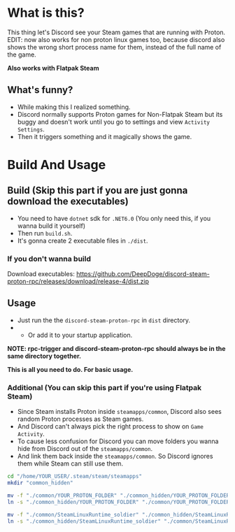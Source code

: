 # What is this?
This thing let's Discord see your Steam games that are running with Proton.
EDIT: now also works for non proton linux games too, because discord also shows the wrong short process name for them, instead of the full name of the game.

**Also works with Flatpak Steam**

## What's funny?
- While making this I realized something.
- Discord normally supports Proton games for Non-Flatpak Steam but its buggy and doesn't work until you go to settings and view `Activity Settings`.
- Then it triggers something and it magically shows the game.

# Build And Usage
## Build (Skip this part if you are just gonna download the executables)
- You need to have `dotnet` sdk for `.NET6.0` (You only need this, if you wanna build it yourself)
- Then run `build.sh`.
- It's gonna create 2 executable files in `./dist`.
### If you don't wanna build
Download executables: https://github.com/DeepDoge/discord-steam-proton-rpc/releases/download/release-4/dist.zip
## Usage
- Just run the the `discord-steam-proton-rpc` in `dist` directory.
- - Or add it to your startup application.

**NOTE: rpc-trigger and discord-steam-proton-rpc should always be in the same directory together.**

**This is all you need to do. For basic usage.**

### Additional (You can skip this part if you're using Flatpak Steam)
- Since Steam installs Proton inside `steamapps/common`, Discord also sees random Proton processes as Steam games. 
- And Discord can't always pick the right process to show on `Game Activity`.
- To cause less confusion for Discord you can move folders you wanna hide from Discord out of the `steamapps/common`. 
- And link them back inside the `steamapps/common`. So Discord ignores them while Steam can still use them. 
```bash
cd "/home/YOUR_USER/.steam/steam/steamapps"
mkdir "common_hidden"

mv -f "./common/YOUR_PROTON_FOLDER" "./common_hidden/YOUR_PROTON_FOLDER"
ln -s "./common_hidden/YOUR_PROTON_FOLDER" "./common/YOUR_PROTON_FOLDER"

mv -f "./common/SteamLinuxRuntime_soldier" "./common_hidden/SteamLinuxRuntime_soldier"
ln -s "./common_hidden/SteamLinuxRuntime_soldier" "./common/SteamLinuxRuntime_soldier"
```
